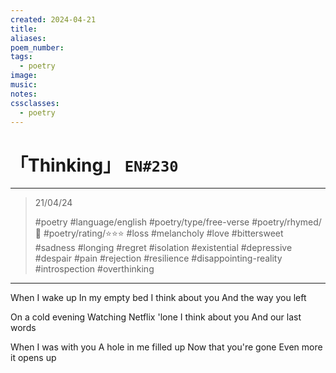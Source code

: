 ```yaml
---
created: 2024-04-21
title:
aliases:
poem_number:
tags:
  - poetry
image:
music:
notes:
cssclasses:
  - poetry
---
```

# 「Thinking」 `EN#230`

---

> 21/04/24
> 
> #poetry 
> #language/english 
> #poetry/type/free-verse 
> #poetry/rhymed/🔴 
> #poetry/rating/⭐⭐⭐ 
> #loss #melancholy #love #bittersweet #sadness #longing #regret #isolation #existential #depressive #despair #pain #rejection #resilience #disappointing-reality #introspection #overthinking 

---

When I wake up
In my empty bed
I think about you
And the way you left

On a cold evening
Watching Netflix 'lone
I think about you
And our last words

When I was with you
A hole in me filled up
Now that you're gone
Even more it opens up